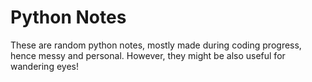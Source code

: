 # Python Notes  
                             
These are random python notes, mostly made during coding progress, hence messy and personal. However, they might be also useful for wandering eyes! 


